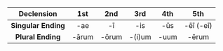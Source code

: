 
|     Declension      |  1st  |  2nd  |  3rd   | 4th  |    5th    |
| :-----------------: | :---: | :---: | :----: | :--: | :-------: |
| **Singular Ending** |  -ae  |  -ī   |  -is   | -ūs  | -ēī (-eī) |
|  **Plural Ending**  | -ārum | -ōrum | -(i)um | -uum |   -ērum   |
